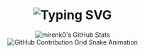 <div align="center">
    <h1>
        <img src="https://readme-typing-svg.herokuapp.com?font=Jetbrains+mono&size=40&duration=3000&color=33FF33&center=true&vCenter=true&width=435&lines=Hey..+I'm+mirenk0;This+is..;.stop+lurking+here..;" alt="Typing SVG"/>
    </h1>
</div>

<div align="center">
    <img src="https://github-profile-summary-cards.vercel.app/api/cards/profile-details?username=mirenk0&theme=github_dark" alt="mirenk0's GitHub Stats"/>
</div>

<div align="center">
    <img src="https://raw.githubusercontent.com/mirenk0/output/github-contribution-grid-snake.svg" alt="GitHub Contribution Grid Snake Animation"/>
</div>


<!---
Mirenk0/Mirenk0 is a ✨ special ✨ repository because its `README.md` (this file) appears on your GitHub profile.
You can click the Preview link to take a look at your changes.
--->
